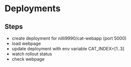 # Deployments

## Steps

- create deployment for nilli9990/cat-webapp (port 5000)
- load webpage
- update deployment with env variable CAT_INDEX=[1..3]
- watch rollout status
- check webpage
